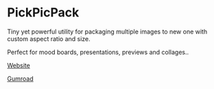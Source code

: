 # PickPicPack
Tiny yet powerful utility for packaging multiple images to new one with custom aspect ratio and size.

Perfect for mood boards, presentations, previews and collages..


[Website](http://www.p43d.com/pickpicpack)

[Gumroad](https://p4ymak.gumroad.com/l/pickpicpack)
